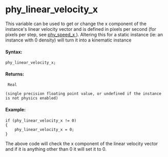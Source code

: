 # phy_linear_velocity_x

This variable can be used to get or change the x component of the
instance's linear velocity vector and is defined in pixels per second
(for pixels per step, see [ phy_speed_x ](phy_speed_x) ). Altering
this for a static instance (ie: an instance with 0 density) will turn it
into a kinematic instance

#### Syntax:

``` gml
phy_linear_velocity_x;
```

#### Returns:

``` gml
 Real

(single precision floating point value, or undefined if the instance is not physics enabled)
```

#### Example:

``` gml
if (phy_linear_velocity_x != 0)
{
    phy_linear_velocity_x = 0;
}
```

The above code will check the x component of the linear velocity vector
and if it is anything other than 0 it will set it to 0.
